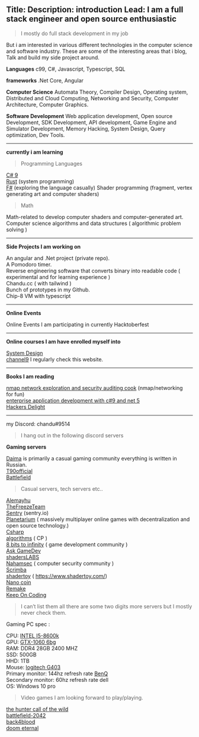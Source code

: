 Title: 
Description: introduction
Lead: I am a full stack engineer and open source enthusiastic
---

> I mostly do full stack development in my job

But i am interested in various different technologies in the computer science and software industry. These are some of the interesting areas that i blog, Talk and build my side project around.

**Languages** c99, C#, Javascript, Typescript, SQL

**frameworks** .Net Core, Angular

**Computer Science** Automata Theory, Compiler Design, Operating system, Distributed and Cloud Computing, Networking and Security, Computer Architecture, Computer Graphics.

**Software Development** Web application development, Open source Development, SDK Development, API development, Game Engine and Simulator Development,  Memory Hacking, System Design, Query optimization, Dev Tools.

--------------------------

**currently i am learning**
> Programming Languages

[C# 9](https://devblogs.microsoft.com/dotnet/welcome-to-c-9-0/)  
[Rust](https://www.rust-lang.org/) (system programming)  
[F#](https://fsharp.org/) (exploring the language casually) Shader programming (fragment, vertex generating art and computer shaders)  

> Math  

Math-related to develop computer shaders and computer-generated art. Computer science algorithms and data structures ( algorithmic problem solving )  

--------------------------

**Side Projects I am working on**

An angular and .Net project (private repo).  
A Pomodoro timer.  
Reverse engineering software that converts binary into readable code ( experimental and for learning experience )  
Chandu.cc ( with tailwind )  
Bunch of prototypes in my Github.  
Chip-8 VM with typescript  

--------------------------

**Online Events**

Online Events I am participating in currently Hacktoberfest   

--------------------------

**Online courses I am have enrolled myself into**

[System Design](https://www.algoexpert.io/product)  
[channel9](https://channel9.msdn.com/) I regularly check this website.  

--------------------------
**Books I am reading**

[nmap network exploration and security auditing cook](https://www.packtpub.com/product/nmap-network-exploration-and-security-auditing-cook) (nmap/networking   
for fun)  
[enterprise application development with c#9 and net 5](https://www.packtpub.com/product/enterprise-application-development-with-c-9-and-net-5/9781800209442)  
[Hackers Delight](https://en.wikipedia.org/wiki/Hacker%27s_Delight)

--------------------------

my Discord: chandu#9514
> I hang out in the following discord servers 

**Gaming servers**

[Daima](https://discord.gg/4BwdV9WYYC) is primarily a casual gaming community everything is written in Russian.  
[T90official](https://discord.gg/t90official)  
[Battlefield](https://discord.gg/battlefield)  

> Casual servers, tech servers etc..

[Alemayhu](https://discord.gg/tkP47Gu4rY)  
[TheFreezeTeam](https://discord.gg/Q3UHhJudH7)  
[Sentry](https://discord.gg/CsuUrK8dtm) (sentry.io)  
[Planetarium](https://discord.gg/7PRYPugVND) ( massively multiplayer online games with decentralization and open source technology.)  
[Csharp](https://discord.gg/csharp)  
[algorithms](https://discord.gg/algorithms) ( CP )  
[8 bits to infinity]() ( game development community )  
[Ask GameDev](https://discord.gg/ZBeQe5j7B4)  
[shadersLABS](https://discord.gg/nbQTdRGBcg)  
[Nahamsec]() ( computer security community )  
[Scrimba]( https://discord.gg/uuNkNrRRre)  
[shadertoy](https://discord.gg/ZCSrZmukbM) ( https://www.shadertoy.com/)  
[Nano coin]()  
[Remake](https://discord.gg/e8vMBScfcq)  
[Keep On Coding](https://discord.gg/DkwcAWQ5Ue)  

> I can’t list them all there are some two digits more servers but I mostly never check them.


Gaming PC spec : 

CPU: [INTEL I5-8600k](https://www.intel.in/content/www/in/en/products/sku/126685/intel-core-i58600k-processor-9m-cache-up-to-4-30-ghz/ordering.html)  
GPU:  [GTX-1060 6bg](https://www.nvidia.com/en-in/geforce/products/10series/geforce-gtx-1060/)  
RAM: DDR4 28GB 2400 MHZ  
SSD: 500GB  
HHD: 1TB  
Mouse:  [logitech G403](https://www.logitechg.com/en-in/products/gaming-mice/g403-hero-gaming-mouse.910-005634.html)  
Primary monitor: 144hz refresh rate [BenQ](https://zowie.benq.com/en/product/monitor/xl/xl2411p.html)  
Secondary monitor: 60hz refresh rate dell  
OS: Windows 10 pro  


> Video games I am looking forward to play/playing.

[the hunter call of the wild](http://callofthewild.thehunter.com/)  
[battlefield-2042](https://www.ea.com/en-gb/games/battlefield/battlefield-2042)  
[back4blood](https://www.back4blood.com/en-us)  
[doom eternal](https://bethesda.net/en/game/doom)  
